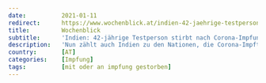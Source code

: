 ```yaml
---
date:          2021-01-11
redirect:      https://www.wochenblick.at/indien-42-jaehrige-testperson-stirbt-nach-corona-impfung-mit-covaxin/
title:         Wochenblick
subtitle:      'Indien: 42-jährige Testperson stirbt nach Corona-Impfung mit Covaxin'
description:   'Nun zählt auch Indien zu den Nationen, die Corona-Impftote zu beklagen hat. EIn Mann starb bei der Studie zum selbstentwickelten Covaxin.'
country:       [AT]
categories:    [Impfung]
tags:          [mit oder an impfung gestorben]
---
```

